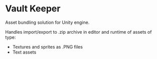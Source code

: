 # Vault Keeper

Asset bundling solution for Unity engine.

Handles import/export to .zip archive in editor and runtime of assets of type:
  * Textures and sprites as .PNG files
  * Text assets

